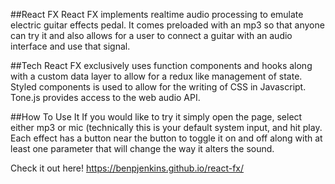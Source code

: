 ##React FX
React FX implements realtime audio processing to emulate electric guitar effects pedal.  It comes preloaded with an mp3 so that anyone can try it and also allows for a user to connect a guitar with an audio interface and use that signal.

##Tech
React FX exclusively uses function components and hooks along with a custom data layer to allow for a redux like management of state.  Styled components is used to allow for the writing of CSS in Javascript.  Tone.js provides access to the web audio API.


##How To Use It
If you would like to try it simply open the page, select either  mp3 or mic (technically this is your default system input, and hit play.  Each effect has a button near the button to toggle it on and off along with at least one parameter that will change the way it alters the sound.

Check it out here!
https://benpjenkins.github.io/react-fx/
